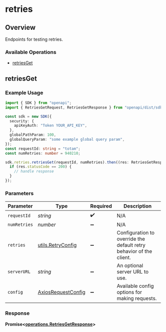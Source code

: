 # retries

## Overview

Endpoints for testing retries.

### Available Operations

* [retriesGet](#retriesget)

## retriesGet

### Example Usage

```typescript
import { SDK } from "openapi";
import { RetriesGetRequest, RetriesGetResponse } from "openapi/dist/sdk/models/operations";

const sdk = new SDK({
  security: {
    apiKeyAuth: "Token YOUR_API_KEY",
  },
  globalPathParam: 100,
  globalQueryParam: "some example global query param",
});
const requestId: string = "totam";
const numRetries: number = 940210;

sdk.retries.retriesGet(requestId, numRetries).then((res: RetriesGetResponse) => {
  if (res.statusCode == 200) {
    // handle response
  }
});
```

### Parameters

| Parameter                                                           | Type                                                                | Required                                                            | Description                                                         |
| ------------------------------------------------------------------- | ------------------------------------------------------------------- | ------------------------------------------------------------------- | ------------------------------------------------------------------- |
| `requestId`                                                         | *string*                                                            | :heavy_check_mark:                                                  | N/A                                                                 |
| `numRetries`                                                        | *number*                                                            | :heavy_minus_sign:                                                  | N/A                                                                 |
| `retries`                                                           | [utils.RetryConfig](../../models/utils/retryconfig.md)              | :heavy_minus_sign:                                                  | Configuration to override the default retry behavior of the client. |
| `serverURL`                                                         | *string*                                                            | :heavy_minus_sign:                                                  | An optional server URL to use.                                      |
| `config`                                                            | [AxiosRequestConfig](https://axios-http.com/docs/req_config)        | :heavy_minus_sign:                                                  | Available config options for making requests.                       |


### Response

**Promise<[operations.RetriesGetResponse](../../models/operations/retriesgetresponse.md)>**

